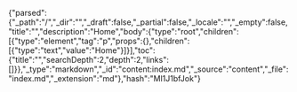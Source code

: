{"parsed":{"_path":"/","_dir":"","_draft":false,"_partial":false,"_locale":"","_empty":false,"title":"","description":"Home","body":{"type":"root","children":[{"type":"element","tag":"p","props":{},"children":[{"type":"text","value":"Home"}]}],"toc":{"title":"","searchDepth":2,"depth":2,"links":[]}},"_type":"markdown","_id":"content:index.md","_source":"content","_file":"index.md","_extension":"md"},"hash":"Ml1J1bfJok"}